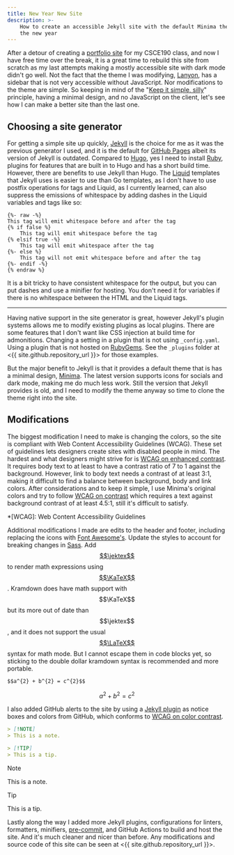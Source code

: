 ```yaml
---
title: New Year New Site
description: >-
    How to create an accessible Jekyll site with the default Minima theme for
    the new year
---
```


After a detour of creating a [portfolio site](/CSCE190) for my CSCE190 class,
and now I have free time over the break, it is a great time to rebuild this site
from scratch as my last attempts making a mostly accessible site with dark mode
didn't go well. Not the fact that the theme I was modifying, [Lanyon](https://github.com/poole/lanyon),
has a sidebar that is not very accessible without JavaScript. Nor modifications
to the theme are simple. So keeping in mind of the "[Keep it simple, silly][KISS]"
principle, having a minimal design, and no JavaScript on the client, let's see
how I can make a better site than the last one.

[KISS]: https://en.wikipedia.org/wiki/KISS_principle

## Choosing a site generator

For getting a simple site up quickly, [Jekyll](https://jekyllrb.com) is the
choice for me as it was the previous generator I used, and it is the default for
[GitHub Pages](https://pages.github.com/versions/) albeit its version of Jekyll
is outdated. Compared to [Hugo](https://gohugo.io), yes I need to install
[Ruby](https://www.ruby-lang.org), plugins for features that are built in to
Hugo and has a short build time. However, there are benefits to use Jekyll than
Hugo. The [Liquid](https://shopify.github.io/liquid/) templates that Jekyll uses
is easier to use than Go templates, as I don't have to use postfix operations
for tags and Liquid, as I currently learned, can also suppress the emissions of
whitespace by adding dashes in the Liquid variables and tags like so:

```liquid
{%- raw -%}
This tag will emit whitespace before and after the tag
{% if false %}
    This tag will emit whitespace before the tag
{% elsif true -%}
    This tag will emit whitespace after the tag
{%- else %}
    This tag will not emit whitespace before and after the tag
{%- endif -%}
{% endraw %}
```

It is a bit tricky to have consistent whitespace for the output, but you can put
dashes and use a minifier for hosting. You don't need it for variables if there
is no whitespace between the HTML and the Liquid tags.

---

<!-- LTeX: enabled=false -->
Having native support in the site generator is great, however Jekyll's plugin
systems allows me to modify existing plugins as local plugins. There are some
features that I don't want like CSS injection at build time for admonitions.
Changing a setting in a plugin that is not using `_config.yaml`. Using a plugin
that is not hosted on [RubyGems](https://rubygems.org/). See the `_plugins`
folder at <{{ site.github.repository_url }}> for those examples.
<!-- LTex: enabled=true -->

But the major benefit to Jekyll is that it provides a default theme that is has
a minimal design, [Minima](https://github.com/jekyll/minima). The latest version
supports icons for socials and dark mode, making me do much less work. Still the
version that Jekyll provides is old, and I need to modify the theme anyway so
time to clone the theme right into the site.

## Modifications

The biggest modification I need to make is changing the colors, so the site is
compliant with Web Content Accessibility Guidelines (WCAG). These set of
guidelines lets designers create sites with disabled people in mind. The hardest
and what designers might strive for is [WCAG on enhanced contrast](https://www.w3.org/TR/WCAG22/#contrast-enhanced).
It requires body text to at least to have a contrast ratio of 7 to 1 against the
background. However, link to body text needs a contrast of at least 3:1, making
it difficult to find a balance between background, body and link colors. After
considerations and to keep it simple, I use Minima's original colors and try to
follow [WCAG on contrast][wcag-1.4.3] which requires a text against background
contrast of at least 4.5:1, still it's difficult to satisfy.

[wcag-1.4.3]: https://www.w3.org/TR/WCAG22/#contrast-minimum

*[WCAG]: Web Content Accessibility Guidelines

Additional modifications I made are edits to the header and footer, including
replacing the icons with [Font Awesome's](https://fontawesome.com). Update the
styles to account for breaking changes in [Sass](https://sass-lang.com). Add
[$$\jektex$$](https://github.com/yagarea/jektex) to render math expressions
using [$$\KaTeX$$](https://katex.org). Kramdown does have math support with
$$\KaTeX$$ but its more out of date than $$\jektex$$, and it does not support
the usual [$$\LaTeX$$](https://www.latex-project.org/) syntax for math mode. But
I cannot escape them in code blocks yet, so sticking to the double dollar
kramdown syntax is recommended and more portable.

```markdown
$$a^{2} + b^{2} = c^{2}$$
```

$$a^{2} + b^{2} = c^{2}$$

I also added GitHub alerts to the site by using a [Jekyll plugin](https://github.com/Helveg/jekyll-gfm-admonitions)
as notice boxes and colors from GitHub, which conforms to
[WCAG on color contrast][wcag-1.4.3].

```markdown
> [!NOTE]
> This is a note.

> [!TIP]
> This is a tip.
```

> [!NOTE]
> This is a note.

<!--  -->

> [!TIP]
> This is a tip.

<!-- LTeX: enabled=false -->
Lastly along the way I added more Jekyll plugins, configurations for linters,
formatters, minifiers, [pre-commit](https://pre-commit.com/), and GitHub
Actions to build and host the site. And it's much cleaner and nicer than before.
Any modifications and source code of this site can be seen at
<{{ site.github.repository_url }}>.
<!-- LTex: enabled=true -->
